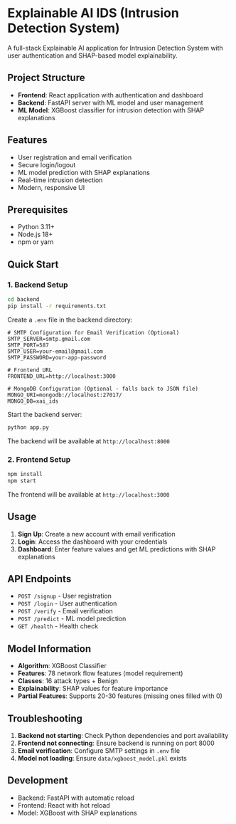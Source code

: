 # Explainable AI IDS (Intrusion Detection System)

A full-stack Explainable AI application for Intrusion Detection System with user authentication and SHAP-based model explainability.

## Project Structure

- **Frontend**: React application with authentication and dashboard
- **Backend**: FastAPI server with ML model and user management
- **ML Model**: XGBoost classifier for intrusion detection with SHAP explanations

## Features

- User registration and email verification
- Secure login/logout
- ML model prediction with SHAP explanations
- Real-time intrusion detection
- Modern, responsive UI

## Prerequisites

- Python 3.11+
- Node.js 18+
- npm or yarn

## Quick Start

### 1. Backend Setup

```bash
cd backend
pip install -r requirements.txt
```

Create a `.env` file in the backend directory:

```env
# SMTP Configuration for Email Verification (Optional)
SMTP_SERVER=smtp.gmail.com
SMTP_PORT=587
SMTP_USER=your-email@gmail.com
SMTP_PASSWORD=your-app-password

# Frontend URL
FRONTEND_URL=http://localhost:3000

# MongoDB Configuration (Optional - falls back to JSON file)
MONGO_URI=mongodb://localhost:27017/
MONGO_DB=xai_ids
```

Start the backend server:

```bash
python app.py
```

The backend will be available at `http://localhost:8000`

### 2. Frontend Setup

```bash
npm install
npm start
```

The frontend will be available at `http://localhost:3000`

## Usage

1. **Sign Up**: Create a new account with email verification
2. **Login**: Access the dashboard with your credentials
3. **Dashboard**: Enter feature values and get ML predictions with SHAP explanations

## API Endpoints

- `POST /signup` - User registration
- `POST /login` - User authentication
- `POST /verify` - Email verification
- `POST /predict` - ML model prediction
- `GET /health` - Health check

## Model Information

- **Algorithm**: XGBoost Classifier
- **Features**: 78 network flow features (model requirement)
- **Classes**: 16 attack types + Benign
- **Explainability**: SHAP values for feature importance
- **Partial Features**: Supports 20-30 features (missing ones filled with 0)

## Troubleshooting

1. **Backend not starting**: Check Python dependencies and port availability
2. **Frontend not connecting**: Ensure backend is running on port 8000
3. **Email verification**: Configure SMTP settings in `.env` file
4. **Model not loading**: Ensure `data/xgboost_model.pkl` exists

## Development

- Backend: FastAPI with automatic reload
- Frontend: React with hot reload
- Model: XGBoost with SHAP explanations